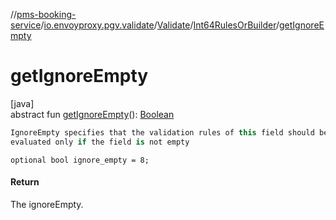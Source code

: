 //[pms-booking-service](../../../../index.md)/[io.envoyproxy.pgv.validate](../../index.md)/[Validate](../index.md)/[Int64RulesOrBuilder](index.md)/[getIgnoreEmpty](get-ignore-empty.md)

# getIgnoreEmpty

[java]\
abstract fun [getIgnoreEmpty](get-ignore-empty.md)(): [Boolean](https://kotlinlang.org/api/core/kotlin-stdlib/kotlin/-boolean/index.html)

```kotlin
IgnoreEmpty specifies that the validation rules of this field should be
evaluated only if the field is not empty

```
`optional bool ignore_empty = 8;`

#### Return

The ignoreEmpty.